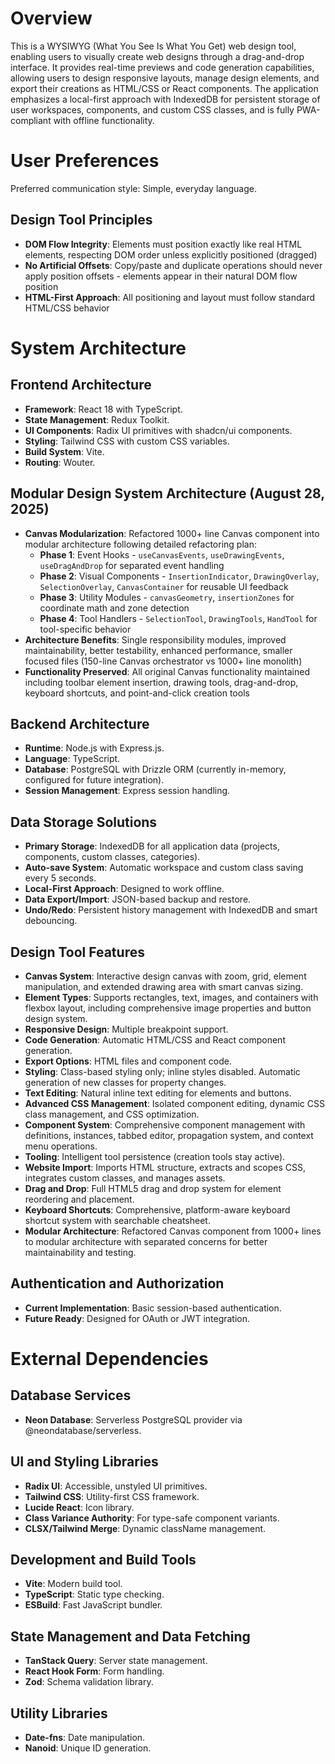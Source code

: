 # Overview

This is a WYSIWYG (What You See Is What You Get) web design tool, enabling users to visually create web designs through a drag-and-drop interface. It provides real-time previews and code generation capabilities, allowing users to design responsive layouts, manage design elements, and export their creations as HTML/CSS or React components. The application emphasizes a local-first approach with IndexedDB for persistent storage of user workspaces, components, and custom CSS classes, and is fully PWA-compliant with offline functionality.

# User Preferences

Preferred communication style: Simple, everyday language.

## Design Tool Principles
- **DOM Flow Integrity**: Elements must position exactly like real HTML elements, respecting DOM order unless explicitly positioned (dragged)
- **No Artificial Offsets**: Copy/paste and duplicate operations should never apply position offsets - elements appear in their natural DOM flow position
- **HTML-First Approach**: All positioning and layout must follow standard HTML/CSS behavior

# System Architecture

## Frontend Architecture
- **Framework**: React 18 with TypeScript.
- **State Management**: Redux Toolkit.
- **UI Components**: Radix UI primitives with shadcn/ui components.
- **Styling**: Tailwind CSS with custom CSS variables.
- **Build System**: Vite.
- **Routing**: Wouter.

## Modular Design System Architecture (August 28, 2025)
- **Canvas Modularization**: Refactored 1000+ line Canvas component into modular architecture following detailed refactoring plan:
  - **Phase 1**: Event Hooks - `useCanvasEvents`, `useDrawingEvents`, `useDragAndDrop` for separated event handling
  - **Phase 2**: Visual Components - `InsertionIndicator`, `DrawingOverlay`, `SelectionOverlay`, `CanvasContainer` for reusable UI feedback
  - **Phase 3**: Utility Modules - `canvasGeometry`, `insertionZones` for coordinate math and zone detection
  - **Phase 4**: Tool Handlers - `SelectionTool`, `DrawingTools`, `HandTool` for tool-specific behavior
- **Architecture Benefits**: Single responsibility modules, improved maintainability, better testability, enhanced performance, smaller focused files (150-line Canvas orchestrator vs 1000+ line monolith)
- **Functionality Preserved**: All original Canvas functionality maintained including toolbar element insertion, drawing tools, drag-and-drop, keyboard shortcuts, and point-and-click creation tools

## Backend Architecture
- **Runtime**: Node.js with Express.js.
- **Language**: TypeScript.
- **Database**: PostgreSQL with Drizzle ORM (currently in-memory, configured for future integration).
- **Session Management**: Express session handling.

## Data Storage Solutions
- **Primary Storage**: IndexedDB for all application data (projects, components, custom classes, categories).
- **Auto-save System**: Automatic workspace and custom class saving every 5 seconds.
- **Local-First Approach**: Designed to work offline.
- **Data Export/Import**: JSON-based backup and restore.
- **Undo/Redo**: Persistent history management with IndexedDB and smart debouncing.

## Design Tool Features
- **Canvas System**: Interactive design canvas with zoom, grid, element manipulation, and extended drawing area with smart canvas sizing.
- **Element Types**: Supports rectangles, text, images, and containers with flexbox layout, including comprehensive image properties and button design system.
- **Responsive Design**: Multiple breakpoint support.
- **Code Generation**: Automatic HTML/CSS and React component generation.
- **Export Options**: HTML files and component code.
- **Styling**: Class-based styling only; inline styles disabled. Automatic generation of new classes for property changes.
- **Text Editing**: Natural inline text editing for elements and buttons.
- **Advanced CSS Management**: Isolated component editing, dynamic CSS class management, and CSS optimization.
- **Component System**: Comprehensive component management with definitions, instances, tabbed editor, propagation system, and context menu operations.
- **Tooling**: Intelligent tool persistence (creation tools stay active).
- **Website Import**: Imports HTML structure, extracts and scopes CSS, integrates custom classes, and manages assets.
- **Drag and Drop**: Full HTML5 drag and drop system for element reordering and placement.
- **Keyboard Shortcuts**: Comprehensive, platform-aware keyboard shortcut system with searchable cheatsheet.
- **Modular Architecture**: Refactored Canvas component from 1000+ lines to modular architecture with separated concerns for better maintainability and testing.

## Authentication and Authorization
- **Current Implementation**: Basic session-based authentication.
- **Future Ready**: Designed for OAuth or JWT integration.

# External Dependencies

## Database Services
- **Neon Database**: Serverless PostgreSQL provider via @neondatabase/serverless.

## UI and Styling Libraries
- **Radix UI**: Accessible, unstyled UI primitives.
- **Tailwind CSS**: Utility-first CSS framework.
- **Lucide React**: Icon library.
- **Class Variance Authority**: For type-safe component variants.
- **CLSX/Tailwind Merge**: Dynamic className management.

## Development and Build Tools
- **Vite**: Modern build tool.
- **TypeScript**: Static type checking.
- **ESBuild**: Fast JavaScript bundler.

## State Management and Data Fetching
- **TanStack Query**: Server state management.
- **React Hook Form**: Form handling.
- **Zod**: Schema validation library.

## Utility Libraries
- **Date-fns**: Date manipulation.
- **Nanoid**: Unique ID generation.